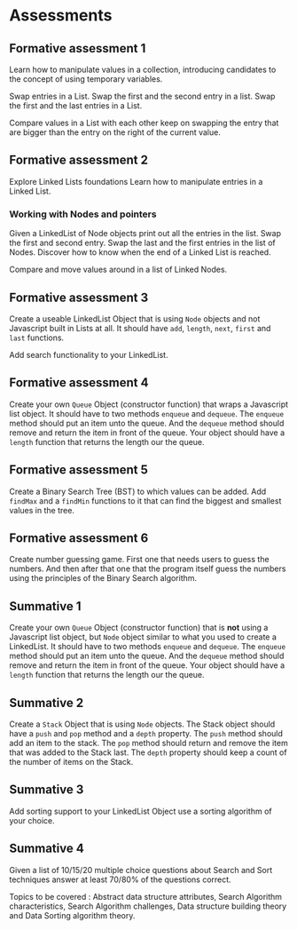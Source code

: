 # Assessments

## Formative assessment 1

Learn how to manipulate values in a collection, introducing candidates to the concept of using temporary variables.

Swap entries in a List. Swap the first and the second entry in a list. Swap the first and the last entries in a List.

Compare values in a List with each other keep on swapping the entry that are bigger than the entry on the right of the current value.

## Formative assessment 2

Explore Linked Lists foundations
Learn how to manipulate entries in a Linked List.

### Working with Nodes and pointers

Given a LinkedList of Node objects print out all the entries in the list. Swap the first and second entry. Swap the last and the first entries in the list of Nodes. Discover how to know when the end of a Linked List is reached.

Compare and move values around in a list of Linked Nodes.

## Formative assessment 3

Create a useable LinkedList Object that is using `Node` objects and not Javascript built in Lists at all. It should have `add`, `length`, `next`, `first` and `last` functions.

Add search functionality to your LinkedList.

## Formative assessment 4

Create your own `Queue` Object (constructor function) that wraps a Javascript list object. It should have to two methods `enqueue` and `dequeue`. The `enqueue` method should put an item unto the queue. And the `dequeue` method should remove and return the item in front of the queue. Your object should have a `length` function that returns the length our the queue.

## Formative assessment 5

Create a Binary Search Tree (BST) to which values can be added. Add `findMax` and a `findMin` functions to it that can find the biggest and smallest values in the tree.

## Formative assessment 6

Create number guessing game. First one that needs users to guess the numbers. And then after that one that the program itself guess the numbers using the principles of the Binary Search algorithm.

## Summative 1

Create your own `Queue` Object (constructor function) that is **not** using a Javascript list object, but `Node` object similar to what you used to create a LinkedList. It should have to two methods `enqueue` and `dequeue`. The `enqueue` method should put an item unto the queue. And the `dequeue` method should remove and return the item in front of the queue. Your object should have a `length` function that returns the length our the queue.

## Summative 2

Create a `Stack` Object that is using `Node` objects. The Stack object should have a `push` and `pop` method and a `depth` property. The `push` method should add an item to the stack. The `pop` method should return and remove the item that was added to the Stack last. The `depth` property should keep a count of the number of items on the Stack.

## Summative 3

Add sorting support to your LinkedList Object use a sorting algorithm of your choice.

## Summative 4

Given a list of 10/15/20 multiple choice questions about Search and Sort techniques answer at least 70/80% of the questions correct.

Topics to be covered : Abstract data structure attributes, Search Algorithm characteristics, Search Algorithm challenges, Data structure building theory and Data Sorting algorithm theory.
